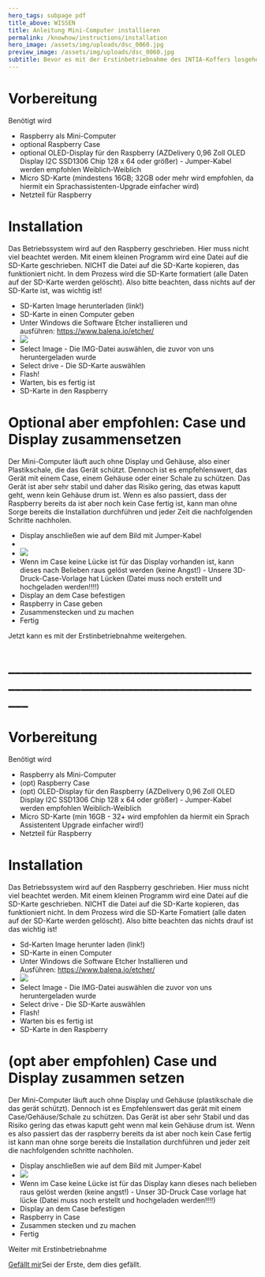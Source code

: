 ```yaml
---
hero_tags: subpage pdf
title_above: WISSEN
title: Anleitung Mini-Computer installieren
permalink: /knowhow/instructions/installation
hero_image: /assets/img/uploads/dsc_0060.jpg
preview_image: /assets/img/uploads/dsc_0060.jpg
subtitle: Bevor es mit der Erstinbetriebnahme des INTIA-Koffers losgehen kann, muss der Mini-Computer installiert werden. Dazu findest du hier die Anleitung.
---
```


<!--StartFragment-->



# Vorbereitung 

Benötigt wird

- Raspberry als Mini-Computer
- optional Raspberry Case
- optional OLED-Display für den Raspberry (AZDelivery 0,96 Zoll OLED Display I2C SSD1306 Chip 128 x 64 oder größer) - Jumper-Kabel werden empfohlen Weiblich-Weiblich
- Micro SD-Karte (mindestens 16GB; 32GB oder mehr wird empfohlen, da hiermit ein Sprachassistenten-Upgrade einfacher wird)
- Netzteil für Raspberry

# Installation 

Das Betriebssystem wird auf den Raspberry geschrieben. Hier muss nicht viel beachtet werden. Mit einem kleinen Programm wird eine Datei auf die SD-Karte geschrieben. NICHT die Datei auf die SD-Karte kopieren, das funktioniert nicht. In dem Prozess wird die SD-Karte formatiert (alle Daten auf der SD-Karte werden gelöscht). Also bitte beachten, dass nichts auf der SD-Karte ist, was wichtig ist!

- SD-Karten Image herunterladen (link!)
- SD-Karte in einen Computer geben
- Unter Windows die Software Etcher installieren und ausführen: <https://www.balena.io/etcher/>
- ![](https://wiki.th-koeln.de/download/attachments/27691881/image2022-1-14_13-44-25.png?version=1&modificationDate=1642418237042&api=v2)
- Select Image - Die IMG-Datei auswählen, die zuvor von uns heruntergeladen wurde
- Select drive - Die SD-Karte auswählen
- Flash!
- Warten, bis es fertig ist
- SD-Karte in den Raspberry

# Optional aber empfohlen: Case und Display zusammensetzen 

Der Mini-Computer läuft auch ohne Display und Gehäuse, also einer Plastikschale, die das Gerät schützt. Dennoch ist es empfehlenswert, das Gerät mit einem Case, einem Gehäuse oder einer Schale zu schützen. Das Gerät ist aber sehr stabil und daher das Risiko gering, das etwas kaputt geht, wenn kein Gehäuse drum ist. Wenn es also passiert, dass der Raspberry bereits da ist aber noch kein Case fertig ist, kann man ohne Sorge bereits die Installation durchführen und jeder Zeit die nachfolgenden Schritte nachholen.

- Display anschließen wie auf dem Bild mit Jumper-Kabel
-
- ![](https://m.media-amazon.com/images/I/611iVBH-XFS._SL1500_.jpg)
- Wenn im Case keine Lücke ist für das Display vorhanden ist, kann dieses nach Belieben raus gelöst werden (keine Angst!) - Unsere 3D-Druck-Case-Vorlage hat Lücken (Datei muss noch erstellt und hochgeladen werden!!!!)
- Display an dem Case befestigen
- Raspberry in Case geben
- Zusammenstecken und zu machen
- Fertig

Jetzt kann es mit der Erstinbetriebnahme weitergehen.

# \_\_\_\_\_\_\_\_\_\_\_\_\_\_\_\_\_\_\_\_\_\_\_\_\_\_\_\_\_\_\_\_\_\_\_\_\_\_\_\_\_\_\_\_\_\_\_\_\_\_\_\_\_\_\_\_\_\_\_\_\_\_\_\_\_\_\_\_\_\_\_\_\_\_\_\_\_

# Vorbereitung

Benötigt wird

- Raspberry als Mini-Computer
- (opt) Raspberry Case
- (opt) OLED-Display für den Raspberry (AZDelivery 0,96 Zoll OLED Display I2C SSD1306 Chip 128 x 64 oder größer) - Jumper-Kabel werden empfohlen Weiblich-Weiblich
- Micro SD-Karte (min 16GB - 32+ wird empfohlen da hiermit ein Sprach Assistentent Upgrade einfacher wird!)
- Netzteil für Raspberry

# Installation

Das Betriebssystem wird auf den Raspberry geschrieben. Hier muss nicht viel beachtet werden. Mit einem kleinen Programm wird eine Datei auf die SD-Karte geschrieben. NICHT die Datei auf die SD-Karte kopieren, das funktioniert nicht. In dem Prozess wird die SD-Karte Fomatiert (alle daten auf der SD-Karte werden gelöscht). Also bitte beachten das nichts drauf ist das wichtig ist!

- Sd-Karten Image herunter laden (link!)
- SD-Karte in einen Computer
- Unter Windows die Software Etcher Installieren und Ausführen: <https://www.balena.io/etcher/>
- ![](https://wiki.th-koeln.de/download/attachments/27691881/image2022-1-14_13-44-25.png?version=1&modificationDate=1642418237042&api=v2)
- Select Image - Die IMG-Datei auswählen die zuvor von uns heruntergeladen wurde
- Select drive - Die SD-Karte auswählen
- Flash!
- Warten bis es fertig ist
- SD-Karte in den Raspberry

# (opt aber empfohlen) Case und Display zusammen setzen

Der Mini-Computer läuft auch ohne Display und Gehäuse (plastikschale die das gerät schützt). Dennoch ist es Empfehlenswert das gerät mit einem Case/Gehäuse/Schale zu schützen. Das Gerät ist aber sehr Stabil und das Risiko gering das etwas kaputt geht wenn mal kein Gehäuse drum ist. Wenn es also passiert das der raspberry bereits da ist aber noch kein Case fertig ist kann man ohne sorge bereits die Installation durchführen und jeder zeit die nachfolgenden schritte nachholen.

- Display anschließen wie auf dem Bild mit Jumper-Kabel
- ![](https://m.media-amazon.com/images/I/611iVBH-XFS._SL1500_.jpg)
- Wenn im Case keine Lücke ist für das Display kann dieses nach belieben raus gelöst werden (keine angst!) - Unser 3D-Druck Case vorlage hat lücke (Datei muss noch erstellt und hochgeladen werden!!!!)
- Display an dem Case befestigen
- Raspberry in Case
- Zusammen stecken und zu machen
- Fertig

Weiter mit Erstinbetriebnahme

[Gefällt mir](https://wiki.th-koeln.de/display/INTIA/Anleitung+Mini-Computer+installieren)Sei der Erste, dem dies gefällt.

<!--EndFragment-->
